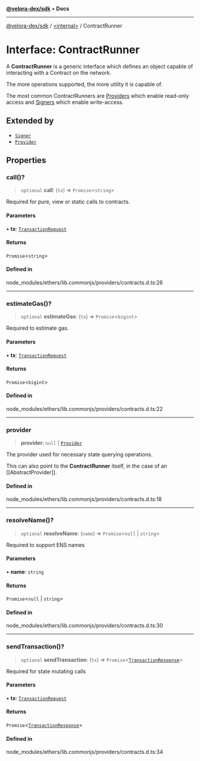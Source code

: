[**@velora-dex/sdk**](../../README.md) • **Docs**

***

[@velora-dex/sdk](../../globals.md) / [\<internal\>](../README.md) / ContractRunner

# Interface: ContractRunner

A **ContractRunner** is a generic interface which defines an object
 capable of interacting with a Contract on the network.

 The more operations supported, the more utility it is capable of.

 The most common ContractRunners are [Providers](Provider) which enable
 read-only access and [Signers](Signer) which enable write-access.

## Extended by

- [`Signer`](Signer.md)
- [`Provider`](Provider.md)

## Properties

### call()?

> `optional` **call**: (`tx`) => `Promise`\<`string`\>

Required for pure, view or static calls to contracts.

#### Parameters

• **tx**: [`TransactionRequest`](TransactionRequest.md)

#### Returns

`Promise`\<`string`\>

#### Defined in

node\_modules/ethers/lib.commonjs/providers/contracts.d.ts:26

***

### estimateGas()?

> `optional` **estimateGas**: (`tx`) => `Promise`\<`bigint`\>

Required to estimate gas.

#### Parameters

• **tx**: [`TransactionRequest`](TransactionRequest.md)

#### Returns

`Promise`\<`bigint`\>

#### Defined in

node\_modules/ethers/lib.commonjs/providers/contracts.d.ts:22

***

### provider

> **provider**: `null` \| [`Provider`](Provider.md)

The provider used for necessary state querying operations.

 This can also point to the **ContractRunner** itself, in the
 case of an [[AbstractProvider]].

#### Defined in

node\_modules/ethers/lib.commonjs/providers/contracts.d.ts:18

***

### resolveName()?

> `optional` **resolveName**: (`name`) => `Promise`\<`null` \| `string`\>

Required to support ENS names

#### Parameters

• **name**: `string`

#### Returns

`Promise`\<`null` \| `string`\>

#### Defined in

node\_modules/ethers/lib.commonjs/providers/contracts.d.ts:30

***

### sendTransaction()?

> `optional` **sendTransaction**: (`tx`) => `Promise`\<[`TransactionResponse`](../classes/TransactionResponse.md)\>

Required for state mutating calls

#### Parameters

• **tx**: [`TransactionRequest`](TransactionRequest.md)

#### Returns

`Promise`\<[`TransactionResponse`](../classes/TransactionResponse.md)\>

#### Defined in

node\_modules/ethers/lib.commonjs/providers/contracts.d.ts:34
